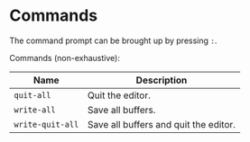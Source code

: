 # Commands

The command prompt can be brought up by pressing `:`.

Commands (non-exhaustive):

| Name             | Description                           |
| ---------------- | ------------------------------------- |
| `quit-all`       | Quit the editor.                      |
| `write-all`      | Save all buffers.                     |
| `write-quit-all` | Save all buffers and quit the editor. |
